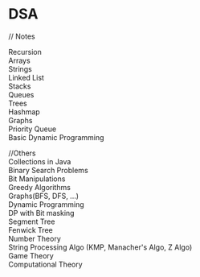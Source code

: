 # DSA

// Notes

Recursion  
Arrays  
Strings  
Linked List  
Stacks  
Queues  
Trees  
Hashmap  
Graphs  
Priority Queue  
Basic Dynamic Programming  

//Others  
Collections in Java  
Binary Search Problems  
Bit Manipulations  
Greedy Algorithms  
Graphs(BFS, DFS, ...)  
Dynamic Programming  
DP with Bit masking  
Segment Tree  
Fenwick Tree  
Number Theory  
String Processing Algo (KMP, Manacher's Algo, Z Algo)  
Game Theory  
Computational Theory  


